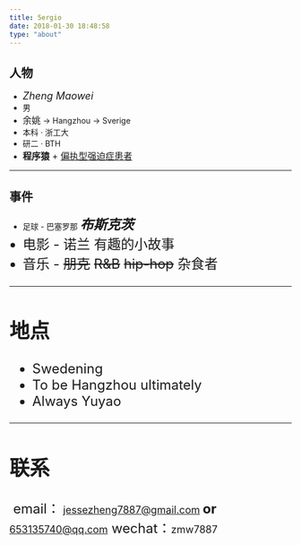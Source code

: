 ```yaml
---
title: 5ergio
date: 2018-01-30 18:48:58
type: "about"
---
```


## 人物
- <font size="4px">*Zheng Maowei*</font>
- 男
- <font size="3px">余姚</font> -> Hangzhou -> Sverige
- 本科 · 浙工大
- 研二 · BTH
- <font size="3px">**程序猿** + <u>偏执型强迫症患者</u></font>

---

## 事件

- 足球 - 巴塞罗那 <font size="5px">***布斯克茨***</fong>
- 电影 - 诺兰 有趣的小故事
- 音乐 - ~~朋克~~   ~~R&B~~   ~~hip-hop~~   杂食者

---

## 地点

- Swedening
- To be Hangzhou ultimately
- Always Yuyao

---

## 联系

​	email：<font size="4px"> jessezheng7887@gmail.com  </font>  **or**  <font size="4px">  653135740@qq.com</font>
​	wechat：<font size="4px">zmw7887</font>

